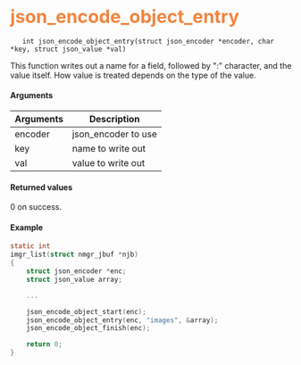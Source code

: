## <font color="#F2853F" style="font-size:24pt"> json_encode_object_entry </font>

```no-highlight
   int json_encode_object_entry(struct json_encoder *encoder, char *key, struct json_value *val)
```

This function writes out a name for a field, followed by ":" character, and the value itself. How value is treated depends on the type of the value.

#### Arguments

| Arguments | Description |
|-----------|-------------|
| encoder |  json_encoder to use  |
| key | name to write out |
| val | value to write out |


#### Returned values

0 on success.



#### Example

```c
static int
imgr_list(struct nmgr_jbuf *njb)
{
    struct json_encoder *enc;
    struct json_value array;

    ...

    json_encode_object_start(enc);
    json_encode_object_entry(enc, "images", &array);
    json_encode_object_finish(enc);

    return 0;
}

```

